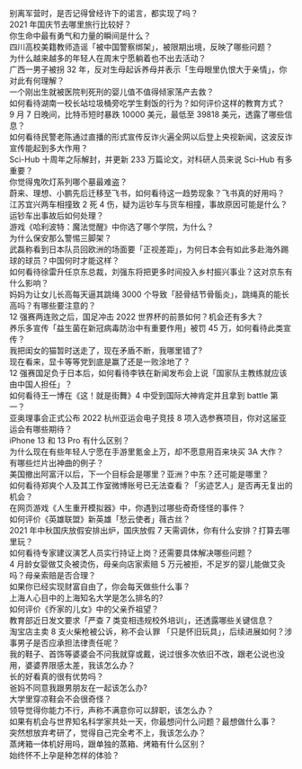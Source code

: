 别离军营时，是否记得曾经许下的诺言，都实现了吗？  
2021 年国庆节去哪里旅行比较好？  
你生命中最有勇气和力量的瞬间是什么？  
四川高校美籍教师造谣「被中国警察绑架」，被限期出境，反映了哪些问题？  
为什么越来越多的年轻人在周末宁愿躺着也不出去活动？  
广西一男子被拐 32 年，反对生母起诉养母并表示「生母眼里仇恨大于亲情」，你对此有何理解？  
一个刚出生就被医院判死刑的婴儿值不值得倾家荡产去救？  
如何看待湖南一校长站垃圾桶旁吃学生剩饭的行为？如何评价这样的教育方式？  
9 月 7 日晚间，比特币短时暴跌 10000 美元，最低至  39818 美元，透露了哪些信息？  
如何看待民警老陈通过直播的形式宣传反诈火遍全网以后登上央视新闻，这波反诈宣传能起到多大作用？  
Sci-Hub 十周年之际解封，并更新 233 万篇论文，对科研人员来说 Sci-Hub 有多重要？  
你觉得鬼吹灯系列哪个墓最难盗？  
蔚来、理想、小鹏先后迁移至飞书，如何看待这一趋势现象？飞书真的好用吗？  
江苏宜兴两车相撞致 2 死 4 伤，疑为运钞车与货车相撞，事故原因可能是什么？运钞车出事故后如何处理？  
游戏《哈利波特：魔法觉醒》中你选了哪个学院，为什么？  
为什么保安那么警惕三脚架？  
武磊称看到日本队员回欧洲的场面要「正视差距」，为何日本会有如此多赴海外踢球的球员？中国何时才能这样？  
如何看待徐雷升任京东总裁，刘强东将把更多时间投入乡村振兴事业？这对京东有什么影响？  
妈妈为让女儿长高每天逼其跳绳 3000 个导致「胫骨结节骨骺炎」，跳绳真的能长高吗？有哪些要注意的？  
12 强赛两连败之后，国足冲击 2022 世界杯的前景如何？机会还有多大？  
养乐多宣传「益生菌在新冠病毒防治中有重要作用」被罚 45 万，如何看待此类宣传？  
我把闺女的猫暂时送走了，现在矛盾不断，我哪里错了?  
现在看来，显卡等等党到底是赢了还是一败涂地了？  
12 强赛国足负于日本后，如何看待李铁在新闻发布会上说「国家队主教练就应该由中国人担任」？  
如何看待王一博在《这！就是街舞》4 中受到国际大神肯定并且拿到 battle 第一？  
亚奥理事会正式公布 2022 杭州亚运会电子竞技 8 项入选参赛项目，你对这届亚运会有哪些期待？  
iPhone 13 和 13 Pro 有什么区别？  
为什么现在有些年轻人宁愿在手游里氪金上万，却不愿意用百来块买 3A 大作？  
有哪些烂片出神曲的例子？  
美国撤出阿富汗以后，下一个目标会是哪里？亚洲？中东？还可能是哪里？  
如何看待郑爽个人及其工作室微博账号已无法查看？「劣迹艺人」是否再无复出的机会？  
在网页游戏《人生重开模拟器》中，你遇到过哪些奇奇怪怪的事件？  
如何评价《英雄联盟》新英雄「愁云使者」薇古丝？  
2021 年中秋国庆放假安排出炉，国庆放假  7  天需调休，你有什么安排？打算去哪里玩？  
如何看待专家建议演艺人员实行持证上岗？还需要具体解决哪些问题？  
4 月龄女婴做艾灸被烫伤，母亲向店家索赔 5 万元被拒，不足岁的婴儿能做艾灸吗？母亲索赔是否合理？  
如果你已经实现财富自由了，你会每天做些什么事？  
上海人心目中的上海知名大学是怎么排名的?  
如何评价《乔家的儿女》中的父亲乔祖望？  
教育部近日发文要求「严查 7 类变相违规校外培训」，还透露哪些关键信息？  
淘宝店主卖 8 支火柴枪被公诉，称不会认罪 「只是怀旧玩具」，后续进展如何？涉事男子是否应承担法律责任呢？  
我的鞋子、首饰等婆婆会不问我就穿或戴，说过很多次依旧不改，跟老公说也没用，婆婆界限感太差，我该怎么办？  
长的好看真的很有优势吗？  
爸妈不同意我跟男朋友在一起该怎么办?  
大学里穿凉鞋会不会很奇怪？  
领导觉得你能力不行，声称不满意你可以辞职，该怎么办？  
如果有机会与世界知名科学家共处一天，你最想问什么问题？最想做什么事？  
突然想放弃考研了，觉得自己完全考不上，我该怎么办？  
蒸烤箱一体机好用吗，跟单独的蒸箱、烤箱有什么区别？  
始终怀不上孕是种怎样的体验？  

